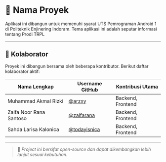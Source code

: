 # 📁 Nama Proyek

Aplikasi ini dibangun untuk memenuhi syarat UTS Pemrograman Android 1 di Politeknik Enjinering Indoram. Tema aplikasi ini adalah seputar informasi tentang Prodi TRPL

---

## 👥 Kolaborator

Proyek ini dibangun bersama oleh beberapa kontributor. Berikut daftar kolaborator aktif:

| Nama Lengkap            | Username GitHub                                   | Kontribusi Utama              |
|-------------------------|------------------------------------------------|-------------------------------|
| Muhammad Akmal Rizki    | [@arzxy](https://github.com/arzxy)                 | Backend, Frontend             |
| Zalfa Noor Rana Santoso | [@zalfarana](https://github.com/zalfarana)     | Backend, Frontend             |
| Sahda Larisa Kalonica   | [@todayisnica](https://github.com/todayisnica) | Backend, Frontend             |

---

> 📌 *Project ini bersifat open-source dan dapat dikembangkan lebih lanjut sesuai kebutuhan.*
